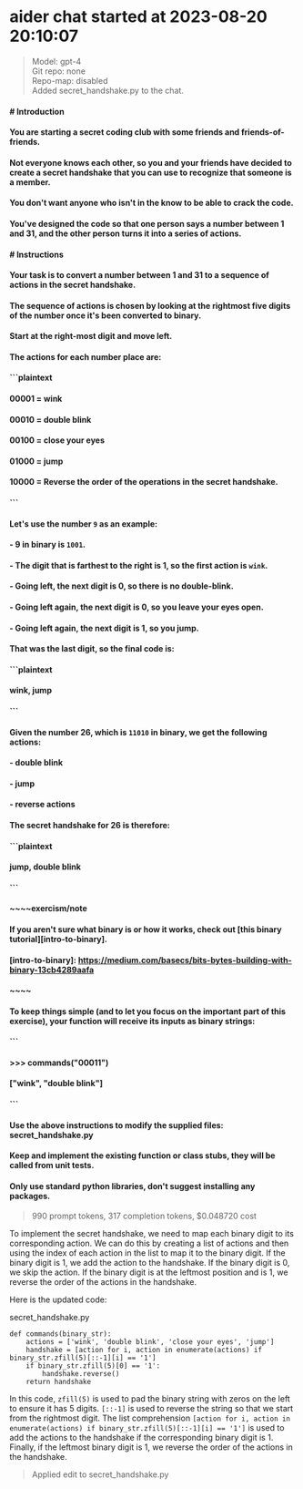 
# aider chat started at 2023-08-20 20:10:07

> Model: gpt-4  
> Git repo: none  
> Repo-map: disabled  
> Added secret_handshake.py to the chat.  

#### # Introduction  
####   
#### You are starting a secret coding club with some friends and friends-of-friends.  
#### Not everyone knows each other, so you and your friends have decided to create a secret handshake that you can use to recognize that someone is a member.  
#### You don't want anyone who isn't in the know to be able to crack the code.  
####   
#### You've designed the code so that one person says a number between 1 and 31, and the other person turns it into a series of actions.  
#### # Instructions  
####   
#### Your task is to convert a number between 1 and 31 to a sequence of actions in the secret handshake.  
####   
#### The sequence of actions is chosen by looking at the rightmost five digits of the number once it's been converted to binary.  
#### Start at the right-most digit and move left.  
####   
#### The actions for each number place are:  
####   
#### ```plaintext  
#### 00001 = wink  
#### 00010 = double blink  
#### 00100 = close your eyes  
#### 01000 = jump  
#### 10000 = Reverse the order of the operations in the secret handshake.  
#### ```  
####   
#### Let's use the number `9` as an example:  
####   
#### - 9 in binary is `1001`.  
#### - The digit that is farthest to the right is 1, so the first action is `wink`.  
#### - Going left, the next digit is 0, so there is no double-blink.  
#### - Going left again, the next digit is 0, so you leave your eyes open.  
#### - Going left again, the next digit is 1, so you jump.  
####   
#### That was the last digit, so the final code is:  
####   
#### ```plaintext  
#### wink, jump  
#### ```  
####   
#### Given the number 26, which is `11010` in binary, we get the following actions:  
####   
#### - double blink  
#### - jump  
#### - reverse actions  
####   
#### The secret handshake for 26 is therefore:  
####   
#### ```plaintext  
#### jump, double blink  
#### ```  
####   
#### ~~~~exercism/note  
#### If you aren't sure what binary is or how it works, check out [this binary tutorial][intro-to-binary].  
####   
#### [intro-to-binary]: https://medium.com/basecs/bits-bytes-building-with-binary-13cb4289aafa  
#### ~~~~  
#### To keep things simple (and to let you focus on the important part of this exercise), your function will receive its inputs as binary strings:  
####   
#### ```  
#### >>> commands("00011")  
#### ["wink", "double blink"]  
#### ```  
####   
#### ####  
####   
#### Use the above instructions to modify the supplied files: secret_handshake.py  
#### Keep and implement the existing function or class stubs, they will be called from unit tests.  
#### Only use standard python libraries, don't suggest installing any packages.  
> 990 prompt tokens, 317 completion tokens, $0.048720 cost  

To implement the secret handshake, we need to map each binary digit to its corresponding action. We can do this by creating a list of actions and then using the index of each action in the list to map it to the binary digit. If the binary digit is 1, we add the action to the handshake. If the binary digit is 0, we skip the action. If the binary digit is at the leftmost position and is 1, we reverse the order of the actions in the handshake.

Here is the updated code:

secret_handshake.py
```
def commands(binary_str):
    actions = ['wink', 'double blink', 'close your eyes', 'jump']
    handshake = [action for i, action in enumerate(actions) if binary_str.zfill(5)[::-1][i] == '1']
    if binary_str.zfill(5)[0] == '1':
        handshake.reverse()
    return handshake
```
In this code, `zfill(5)` is used to pad the binary string with zeros on the left to ensure it has 5 digits. `[::-1]` is used to reverse the string so that we start from the rightmost digit. The list comprehension `[action for i, action in enumerate(actions) if binary_str.zfill(5)[::-1][i] == '1']` is used to add the actions to the handshake if the corresponding binary digit is 1. Finally, if the leftmost binary digit is 1, we reverse the order of the actions in the handshake.

> Applied edit to secret_handshake.py  
